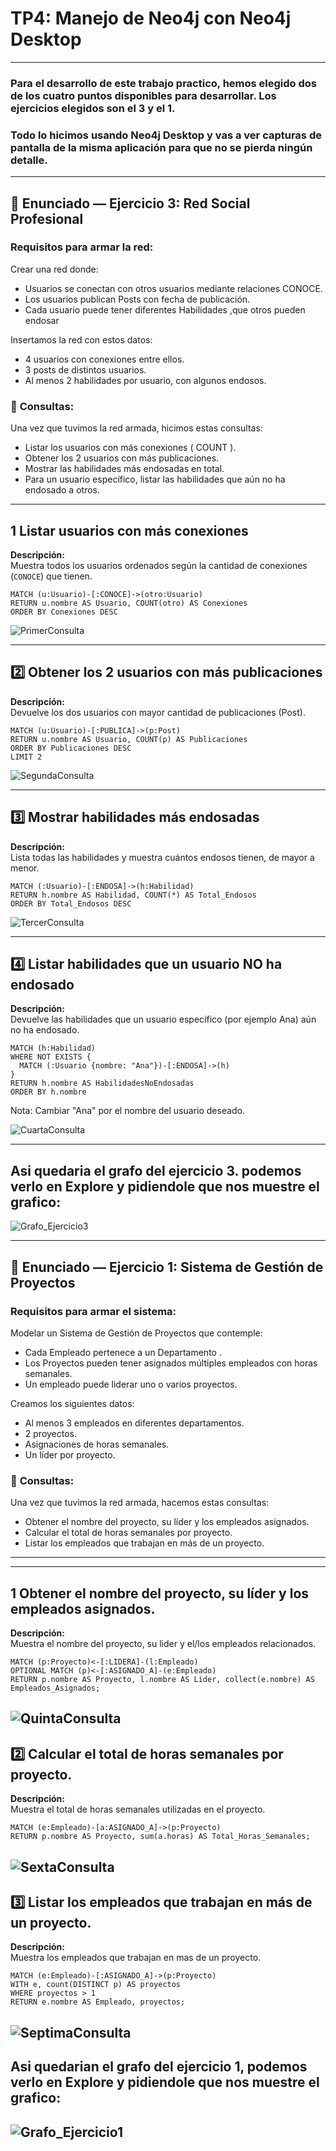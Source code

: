 #  TP4: Manejo de Neo4j con Neo4j Desktop 

---

### Para el desarrollo de este trabajo practico, hemos elegido dos de los cuatro puntos disponibles para desarrollar. Los ejercicios elegidos son el 3 y el 1.

### Todo lo hicimos usando **Neo4j Desktop** y vas a ver capturas de pantalla de la misma aplicación para que no se pierda ningún detalle.

---

## 📜 Enunciado — Ejercicio 3: Red Social Profesional

### **Requisitos para armar la red:**

Crear una red donde: 
* Usuarios se conectan con otros usuarios mediante relaciones CONOCE. 
* Los usuarios publican Posts con fecha de publicación. 
* Cada usuario puede tener diferentes Habilidades ,que otros pueden endosar

Insertamos la red con estos datos:

* 4 usuarios con conexiones entre ellos.
* 3 posts de distintos usuarios.
* Al menos 2 habilidades por usuario, con algunos endosos.

### 📄 **Consultas:**

Una vez que tuvimos la red armada, hicimos estas consultas:

* Listar los usuarios con más conexiones ( COUNT ).
* Obtener los 2 usuarios con más publicaciones.
* Mostrar las habilidades más endosadas en total.
* Para un usuario específico, listar las habilidades que aún no ha endosado a otros. 

---

## 1️ Listar usuarios con más conexiones

**Descripción:**  
Muestra todos los usuarios ordenados según la cantidad de conexiones (`CONOCE`) que tienen.

```cypher
MATCH (u:Usuario)-[:CONOCE]->(otro:Usuario)
RETURN u.nombre AS Usuario, COUNT(otro) AS Conexiones
ORDER BY Conexiones DESC
```

![PrimerConsulta](./imagenes/PrimerConsulta.png)

---

## 2️⃣ Obtener los 2 usuarios con más publicaciones

**Descripción:**  
Devuelve los dos usuarios con mayor cantidad de publicaciones (Post).

```cypher
MATCH (u:Usuario)-[:PUBLICA]->(p:Post)
RETURN u.nombre AS Usuario, COUNT(p) AS Publicaciones
ORDER BY Publicaciones DESC
LIMIT 2
```

![SegundaConsulta](./imagenes/SegundaConsulta.png)

---

## 3️⃣ Mostrar habilidades más endosadas

**Descripción:**  
Lista todas las habilidades y muestra cuántos endosos tienen, de mayor a menor.

```cypher
MATCH (:Usuario)-[:ENDOSA]->(h:Habilidad)
RETURN h.nombre AS Habilidad, COUNT(*) AS Total_Endosos
ORDER BY Total_Endosos DESC
```

![TercerConsulta](./imagenes/TercerConsulta.png)

---

## 4️⃣ Listar habilidades que un usuario NO ha endosado

**Descripción:**  
Devuelve las habilidades que un usuario específico (por ejemplo Ana) aún no ha endosado.

```cypher
MATCH (h:Habilidad)
WHERE NOT EXISTS {
  MATCH (:Usuario {nombre: "Ana"})-[:ENDOSA]->(h)
}
RETURN h.nombre AS HabilidadesNoEndosadas
ORDER BY h.nombre
```
Nota: Cambiar "Ana" por el nombre del usuario deseado.

![CuartaConsulta](./imagenes/CuartaConsulta.png)

---

## Asi quedaria el grafo del ejercicio 3. podemos verlo en Explore y pidiendole que nos muestre el grafico:
![Grafo_Ejercicio3](./imagenes/Grafo_Ejercicio3.png)

---

## 📜 Enunciado — Ejercicio 1: Sistema de Gestión de Proyectos

### **Requisitos para armar el sistema:**

Modelar un Sistema de Gestión de Proyectos que contemple: 
* Cada Empleado pertenece a un Departamento . 
* Los Proyectos pueden tener asignados múltiples empleados con horas semanales. 
* Un empleado puede liderar uno o varios proyectos.

Creamos los siguientes datos:
* Al menos 3 empleados en diferentes departamentos. 
* 2 proyectos. 
* Asignaciones de horas semanales.
* Un líder por proyecto.

### 📄 **Consultas:**

Una vez que tuvimos la red armada, hacemos estas consultas:
* Obtener el nombre del proyecto, su líder y los empleados asignados. 
* Calcular el total de horas semanales por proyecto. 
* Listar los empleados que trabajan en más de un proyecto.

---

---

## 1️ Obtener el nombre del proyecto, su líder y los empleados asignados.

**Descripción:**  
Muestra el nombre del proyecto, su lider y el/los empleados relacionados.

```cypher
MATCH (p:Proyecto)<-[:LIDERA]-(l:Empleado)
OPTIONAL MATCH (p)<-[:ASIGNADO_A]-(e:Empleado)
RETURN p.nombre AS Proyecto, l.nombre AS Lider, collect(e.nombre) AS Empleados_Asignados;
```

![QuintaConsulta](./imagenes/QuintaConsulta.png)
---

## 2️⃣ Calcular el total de horas semanales por proyecto.

**Descripción:**  
Muestra el total de horas semanales utilizadas en el proyecto.

```cypher
MATCH (e:Empleado)-[a:ASIGNADO_A]->(p:Proyecto)
RETURN p.nombre AS Proyecto, sum(a.horas) AS Total_Horas_Semanales;
```

![SextaConsulta](./imagenes/SextaConsulta.png)
---

## 3️⃣ Listar los empleados que trabajan en más de un proyecto.

**Descripción:**  
Muestra los empleados que trabajan en mas de un proyecto.

```cypher
MATCH (e:Empleado)-[:ASIGNADO_A]->(p:Proyecto)
WITH e, count(DISTINCT p) AS proyectos
WHERE proyectos > 1
RETURN e.nombre AS Empleado, proyectos;
```

![SeptimaConsulta](./imagenes/SeptimaConsulta.png)
---

## Asi quedarian el grafo del ejercicio 1, podemos verlo en Explore y pidiendole que nos muestre el grafico:
![Grafo_Ejercicio1](./imagenes/Grafo_Ejercicio1.png)
---